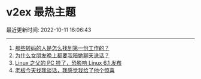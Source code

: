 # v2ex 最热主题

最近更新时间: 2022-10-11 16:06:43

--- 
1. [那些转码的人是怎么找到第一份工作的？](https://www.v2ex.com/t/885957) 
2. [为什么女朋友晚上都要我陪她聊天说话？](https://www.v2ex.com/t/886001) 
3. [Linux 之父的 PC 挂了，恐影响 Linux 6.1 发布](https://www.v2ex.com/t/886003) 
4. [老板今天找我谈话，我感觉我给了他个惊喜](https://www.v2ex.com/t/885979) 
